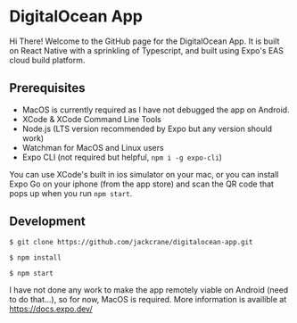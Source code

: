 # DigitalOcean App

Hi There! Welcome to the GitHub page for the DigitalOcean App. It is built on React Native with a sprinkling of Typescript, and built using Expo's EAS cloud build platform.

## Prerequisites

- MacOS is currently required as I have not debugged the app on Android.
- XCode & XCode Command Line Tools
- Node.js (LTS version recommended by Expo but any version should work)
- Watchman for MacOS and Linux users
- Expo CLI (not required but helpful, `npm i -g expo-cli`)

You can use XCode's built in ios simulator on your mac, or you can install Expo Go on your iphone (from the app store) and scan the QR code that pops up when you run `npm start`.

## Development

`$ git clone https://github.com/jackcrane/digitalocean-app.git`

`$ npm install`

`$ npm start`

I have not done any work to make the app remotely viable on Android (need to do that...), so for now, MacOS is required. More information is availible at https://docs.expo.dev/

